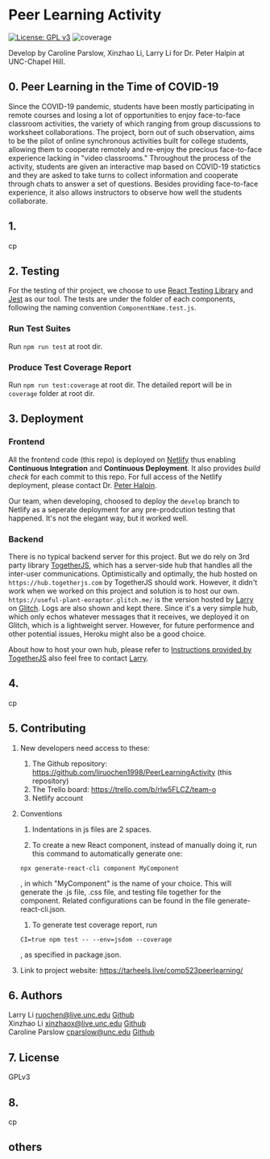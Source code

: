 


# Peer Learning Activity 
[![License: GPL v3](https://img.shields.io/badge/License-GPLv3-blue.svg)](https://www.gnu.org/licenses/gpl-3.0)
![coverage](https://img.shields.io/badge/coverage-48%25-brightgreen)    

Develop by Caroline Parslow, Xinzhao Li, Larry Li for Dr. Peter Halpin at UNC-Chapel Hill.


## 0. Peer Learning in the Time of COVID-19
Since the COVID-19 pandemic, students have been mostly participating in remote courses and losing a lot of opportunities to enjoy face-to-face classroom activities, the variety of which ranging from group discussions to worksheet collaborations. 
The project, born out of such observation, aims to be the pilot of online synchronous activities built for college students, allowing them to cooperate remotely and re-enjoy the precious face-to-face experience lacking in "video classrooms."
Throughout the process of the activity, students are given an interactive map based on COVID-19 statictics and they are asked to take turns to collect information and cooperate through chats to answer a set of questions.
Besides providing face-to-face experience, it also allows instructors to observe how well the students collaborate.

## 1.
cp



## 2. Testing
For the testing of thir project, we choose to use [React Testing Library](https://testing-library.com/docs/react-testing-library/intro/) and [Jest](https://jestjs.io/) as our tool. The tests are under the folder of each components, following the naming convention `ComponentName.test.js`.   

### Run Test Suites
Run `npm run test` at root dir.  

### Produce Test Coverage Report 
Run `npm run test:coverage` at root dir. The detailed report will be in `coverage` folder at root dir.  



## 3. Deployment
### Frontend
All the frontend code (this repo) is deployed on [Netlify](https://www.netlify.com/) thus enabling __Continuous Integration__ and __Continuous Deployment__. It also provides _build check_ for each commit to this repo. For full access of the Netlify deployment, please contact Dr. [Peter Halpin](peter.halpin@unc.edu).     

Our team, when developing, choosed to deploy the `develop` branch to Netlify as a seperate deployment for any pre-prodcution testing that happened. It's not the elegant way, but it worked well.    

### Backend
There is no typical backend server for this project. But we do rely on 3rd party library [TogetherJS](https://togetherjs.com/), which has a server-side hub that handles all the inter-user communications. Optimistically and optimally, the hub hosted on `https://hub.togetherjs.com` by TogetherJS should work. However, it didn't work when we worked on this project and solution is to host our own. `https://useful-plant-eoraptor.glitch.me/` is the version hosted by [Larry](ruochen@live.unc.edu) on [Glitch](https://glitch.com/). Logs are also shown and kept there. Since it's a very simple hub, which only echos whatever messages that it receives, we deployed it on Glitch, which is a lightweight server. However, for future performence and other potential issues, Heroku might also be a good choice.   

About how to host your own hub, please refer to [Instructions provided by TogetherJS](https://togetherjs.com/docs/#hosting-the-hub-server) also feel free to contact [Larry](ruochen@live.unc.edu).    



## 4.
cp



## 5. Contributing
1. New developers need access to these:
    1. The Github repository: https://github.com/liruochen1998/PeerLearningActivity (this repository)
    1. The Trello board: https://trello.com/b/rlw5FLCZ/team-o
    1. Netlify account

1. Conventions
	1. Indentations in js files are 2 spaces.

    1. To create a new React component, instead of manually doing it, run this command to automatically generate one:
    
    ```
    npx generate-react-cli component MyComponent
    ```

    , in which "MyComponent" is the name of your choice. This will generate the .js file, .css file, and testing file together for the component.
Related configurations can be found in the file generate-react-cli.json.
    1. To generate test coverage report, run
    ```
    CI=true npm test -- --env=jsdom --coverage
    ```

    , as specified in package.json.

1. Link to project website: https://tarheels.live/comp523peerlearning/



## 6. Authors
Larry Li <ruochen@live.unc.edu> [Github](https://github.com/liruochen1998)    
Xinzhao Li <xinzhaox@live.unc.edu> [Github](https://github.com/Jaega)   
Caroline Parslow <cparslow@unc.edu> [Github](https://github.com/carolinepar)    



## 7. License
GPLv3



## 8.
cp




## others




